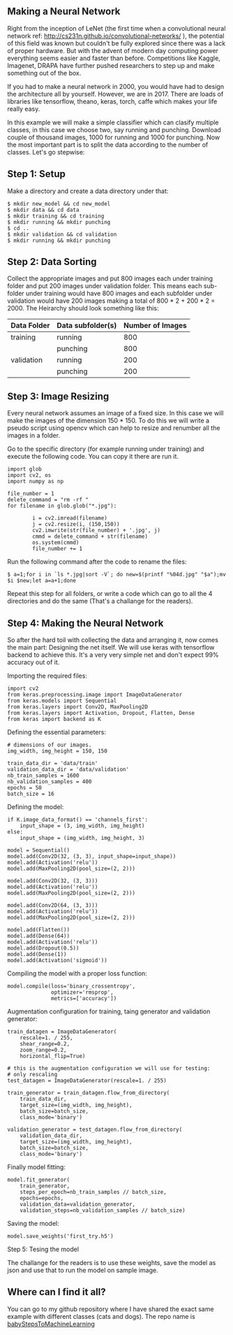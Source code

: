 ## Making a Neural Network

Right from the inception of LeNet (the first time when a convolutional neural network ref: http://cs231n.github.io/convolutional-networks/ ), the potential of this field was known but couldn't be fully explored since there was a lack of proper hardware. But with the advent of modern day computing power everything seems easier and faster than before. Competitions like Kaggle, Imagenet, DRAPA have further pushed researchers to step up and make something out of the box.

If you had to make a neural network in 2000, you would have had to design the architecture all by yourself. However, we are in 2017. There are loads of libraries like tensorflow, theano, keras, torch, caffe which makes your life really easy.

In this example we will make a simple classifier which can clasify multiple classes, in this case we choose two, say running and punching. Download couple of thousand images, 1000 for running and 1000 for punching. Now the most important part is to split the data according to the number of classes. Let's go stepwise:

## Step 1: Setup

Make a directory and create a data directory under that:
```
$ mkdir new_model && cd new_model
$ mkdir data && cd data
$ mkdir training && cd training
$ mkdir running && mkdir punching
$ cd ..
$ mkdir validation && cd validation
$ mkdir running && mkdir punching
```
## Step 2: Data Sorting

Collect the appropriate images and put 800 images each under training folder and put 200 images under validation folder. This means each sub-folder under training would have 800 images and each subfolder under validation would have 200 images making a total of 800 * 2 + 200 * 2 = 2000. The Heirarchy should look something like this:

|Data Folder|Data subfolder(s)|Number of Images|
|----|----|----|
|training|running|800|
||punching|800|
|validation|running|200|
||punching|200|

## Step 3: Image Resizing

Every neural network assumes an image of a fixed size. In this case we will make the images of the dimension 150 * 150. To do this we will write a pseudo script using opencv which can help to resize and renumber all the images in a folder.

Go to the specific directory (for example running under training) and execute the following code. You can copy it there are run it.

```
import glob
import cv2, os
import numpy as np

file_number = 1
delete_command = "rm -rf "
for filename in glob.glob("*.jpg"):

        i = cv2.imread(filename)
        j = cv2.resize(i, (150,150))
        cv2.imwrite(str(file_number) + '.jpg', j)
        cmmd = delete_command + str(filename)
        os.system(cmmd)
        file_number += 1
```
Run the following command after the code to rename the files:
```
$ a=1;for i in `ls *.jpg|sort -V`; do new=$(printf "%04d.jpg" "$a");mv $i $new;let a=a+1;done
```
Repeat this step for all folders, or write a code which can go to all the 4 directories and do the same (That's a challange for the readers).

## Step 4: Making the Neural Network

So after the hard toil with collecting the data and arranging it, now comes the main part: Designing the net itself. We will use keras with tensorflow backend to achieve this. It's a very very simple net and don't expect 99% accuracy out of it.

Importing the required files:
```
import cv2
from keras.preprocessing.image import ImageDataGenerator
from keras.models import Sequential
from keras.layers import Conv2D, MaxPooling2D
from keras.layers import Activation, Dropout, Flatten, Dense
from keras import backend as K
```
Defining the essential parameters:

```
# dimensions of our images.
img_width, img_height = 150, 150

train_data_dir = 'data/train'
validation_data_dir = 'data/validation'
nb_train_samples = 1600
nb_validation_samples = 400
epochs = 50
batch_size = 16
```

Defining the model:
```
if K.image_data_format() == 'channels_first':
    input_shape = (3, img_width, img_height)
else:
    input_shape = (img_width, img_height, 3)

model = Sequential()
model.add(Conv2D(32, (3, 3), input_shape=input_shape))
model.add(Activation('relu'))
model.add(MaxPooling2D(pool_size=(2, 2)))

model.add(Conv2D(32, (3, 3)))
model.add(Activation('relu'))
model.add(MaxPooling2D(pool_size=(2, 2)))

model.add(Conv2D(64, (3, 3)))
model.add(Activation('relu'))
model.add(MaxPooling2D(pool_size=(2, 2)))

model.add(Flatten())
model.add(Dense(64))
model.add(Activation('relu'))
model.add(Dropout(0.5))
model.add(Dense(1))
model.add(Activation('sigmoid'))
```
Compiling the model with a proper loss function:
```
model.compile(loss='binary_crossentropy',
              optimizer='rmsprop',
              metrics=['accuracy'])
```
Augmentation configuration for training, taing generator and validation generator:
```
train_datagen = ImageDataGenerator(
    rescale=1. / 255,
    shear_range=0.2,
    zoom_range=0.2,
    horizontal_flip=True)

# this is the augmentation configuration we will use for testing:
# only rescaling
test_datagen = ImageDataGenerator(rescale=1. / 255)

train_generator = train_datagen.flow_from_directory(
    train_data_dir,
    target_size=(img_width, img_height),
    batch_size=batch_size,
    class_mode='binary')

validation_generator = test_datagen.flow_from_directory(
    validation_data_dir,
    target_size=(img_width, img_height),
    batch_size=batch_size,
    class_mode='binary')

```
Finally model fitting:

```
model.fit_generator(
    train_generator,
    steps_per_epoch=nb_train_samples // batch_size,
    epochs=epochs,
    validation_data=validation_generator,
    validation_steps=nb_validation_samples // batch_size)
```
Saving the model:
```
model.save_weights('first_try.h5')
```
Step 5: Tesing the model

The challange for the readers is to use these weights, save the model as json and use that to run the model on sample image.

## Where can I find it all?

You can go to my github repository where I have shared the exact same example with different classes (cats and dogs). The repo name is [babyStepsToMachineLearning](https://github.com/harshmunshi/babyStepsToMachineLearning)
